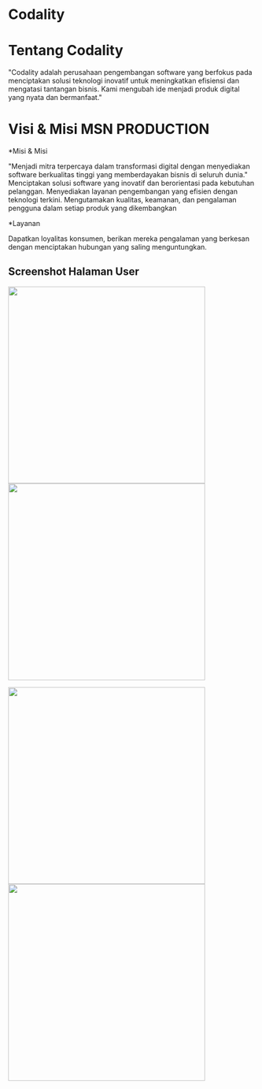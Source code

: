 # Codality

# Tentang Codality
"Codality adalah perusahaan pengembangan
software yang berfokus pada menciptakan solusi
teknologi inovatif untuk meningkatkan efisiensi dan
mengatasi tantangan bisnis. Kami mengubah ide
menjadi produk digital yang nyata dan bermanfaat."

# Visi & Misi MSN PRODUCTION

*Misi & Misi

"Menjadi mitra terpercaya dalam transformasi digital dengan
menyediakan software berkualitas tinggi yang
memberdayakan bisnis di seluruh dunia."
Menciptakan solusi software yang inovatif dan
berorientasi pada kebutuhan pelanggan.
Menyediakan layanan pengembangan yang efisien
dengan teknologi terkini.
Mengutamakan kualitas, keamanan, dan pengalaman
pengguna dalam setiap produk yang dikembangkan

*Layanan

Dapatkan loyalitas konsumen, berikan mereka pengalaman yang berkesan dengan menciptakan hubungan yang saling menguntungkan.


## Screenshot Halaman User

<p align='Left' valign='top'>
    <span>
        <img src='https://github.com/DanyAdhi/Company-Profile-Laravel/blob/master/ScreenShot/user-home.jpg](https://github.com/alfinfarhansyah12/CODALITY/blob/main/screenshoot/code1.png'  width=400 />
        <img src='https://github.com/DanyAdhi/Company-Profile-Laravel/blob/master/ScreenShot/user-articles.png'  width=400 />
    </span>
</p>

<p align='Left' valign='top'>
    <span>
        <img src='https://github.com/DanyAdhi/Company-Profile-Laravel/blob/master/ScreenShot/user-destinations.jpg'  width=400 />
        <img src='https://github.com/DanyAdhi/Company-Profile-Laravel/blob/master/ScreenShot/user-contact.png'  width=400 />
    </span>
</p>

<br />
<br />
